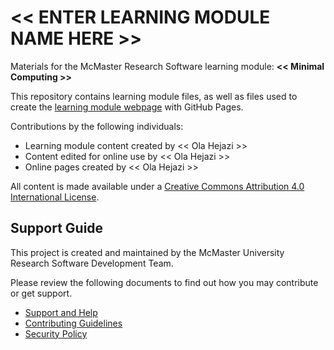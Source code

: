# << ENTER LEARNING MODULE NAME HERE >>

Materials for the McMaster Research Software learning module: **<<  Minimal Computing  >>**  

This repository contains learning module files, as well as files used to create the [learning module webpage](https://mcmasterrs.github.io/<<lm_minimal_computing>>) with GitHub Pages.  

Contributions by the following individuals: 
- Learning module content created by << Ola Hejazi >>  
- Content edited for online use by << Ola Hejazi >>  
- Online pages created by << Ola Hejazi >>  

All content is made available under a [Creative Commons Attribution 4.0 International License](https://creativecommons.org/licenses/by/4.0/).  

## Support Guide

This project is created and maintained by the McMaster University Research Software Development Team.  

Please review the following documents to find out how you may contribute or get support.  
- [Support and Help](https://github.com/McMasterRS/.github/blob/main/SUPPORT.md)
- [Contributing Guidelines](https://github.com/McMasterRS/.github/blob/main/CONTRIBUTING.md)
- [Security Policy](https://github.com/McMasterRS/.github/blob/main/SECURITY.md)
